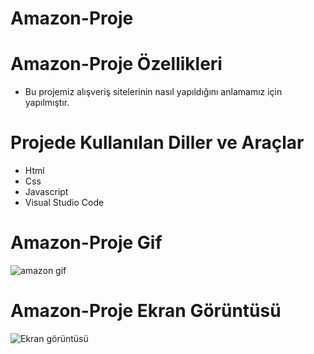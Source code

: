 # Amazon-Proje


# Amazon-Proje Özellikleri
<ul>
  <li>Bu projemiz alışveriş sitelerinin nasıl yapıldığını anlamamız için yapılmıştır.</li>
</ul>

# Projede Kullanılan Diller ve Araçlar

<ul>
  <li>Html</li>
  <li>Css</li>
  <li> Javascript</li>
  <li>Visual Studio Code</li>
 
</ul>

# Amazon-Proje Gif

![amazon gif](https://github.com/mehmet-adgzl22/amazon-web-site/assets/169144147/b9369c64-5478-4ee4-9c5a-57c04af4eaf4)


# Amazon-Proje Ekran Görüntüsü
![Ekran görüntüsü](https://github.com/mehmet-adgzl22/amazon-web-site/assets/169144147/2f088b48-8b60-407c-baed-c5a9adaf340b)
